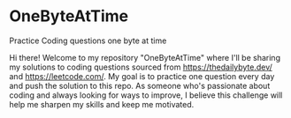 # OneByteAtTime
Practice Coding questions one byte at time 

Hi there! Welcome to my repository "OneByteAtTime" where I'll be sharing my solutions to coding questions sourced from https://thedailybyte.dev/ and https://leetcode.com/. My goal is to practice one question every day and push the solution to this repo. As someone who's passionate about coding and always looking for ways to improve, I believe this challenge will help me sharpen my skills and keep me motivated.
